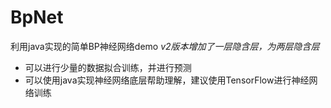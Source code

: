 # BpNet
利用java实现的简单BP神经网络demo
*v2版本增加了一层隐含层，为两层隐含层*
+ 可以进行少量的数据拟合训练，并进行预测
+ 可以使用java实现神经网络底层帮助理解，建议使用TensorFlow进行神经网络训练
